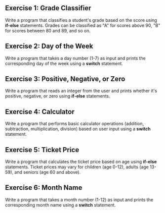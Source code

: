 ## Exercise 1: Grade Classifier
Write a program that classifies a student's grade based on the score using **if-else** statements. Grades can be classified as "A" for scores above 90, "B" for scores between 80 and 89, and so on.

## Exercise 2: Day of the Week
Write a program that takes a day number (1-7) as input and prints the corresponding day of the week using a **switch** statement.

## Exercise 3: Positive, Negative, or Zero
Write a program that reads an integer from the user and prints whether it's positive, negative, or zero using **if-else** statements.

## Exercise 4: Calculator
Write a program that performs basic calculator operations (addition, subtraction, multiplication, division) based on user input using a **switch** statement.

## Exercise 5: Ticket Price
Write a program that calculates the ticket price based on age using **if-else** statements. Ticket prices may vary for children (age 0-12), adults (age 13-59), and seniors (age 60 and above).

## Exercise 6: Month Name
Write a program that takes a month number (1-12) as input and prints the corresponding month name using a **switch** statement.